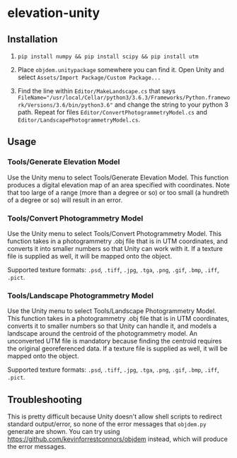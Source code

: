 # elevation-unity

## Installation

1. `pip install numpy && pip install scipy && pip install utm`

2. Place `objdem.unitypackage` somewhere you can find it.  Open Unity and select `Assets/Import Package/Custom Package...`  

3. Find the line within `Editor/MakeLandscape.cs` that says `FileName="/usr/local/Cellar/python3/3.6.3/Frameworks/Python.framework/Versions/3.6/bin/python3.6"` and change the string to your python 3 path. Repeat for files `Editor/ConvertPhotogrammetryModel.cs` and `Editor/LandscapePhotogrammetryModel.cs`.

## Usage

### Tools/Generate Elevation Model

Use the Unity menu to select Tools/Generate Elevation Model.  This function produces a digital elevation map of an area specified with coordinates.  Note that too large of a range (more than a degree or so) or too small (a hundreth of a degree or so) will result in an error.

### Tools/Convert Photogrammetry Model

Use the Unity menu to select Tools/Convert Photogrammetry Model.
This function takes in a photogrammetry .obj file that is in UTM coordinates, and converts it into smaller numbers so that Unity can work with it.  If a texture file is supplied as well, it will be mapped onto the object. 

Supported texture formats: `.psd`, `.tiff`, `.jpg`, `.tga`, `.png`, `.gif`, `.bmp`, `.iff`, `.pict`.

### Tools/Landscape Photogrammetry Model

Use the Unity menu to select Tools/Landscape Photogrammetry Model.  This function takes in a photogrammetry .obj file that is in UTM coordinates, converts it to smaller numbers so that Unity can handle it, and models a landscape around the centroid of the photogrammetry model.  An unconverted UTM file is mandatory because finding the centroid requires the original georeferenced data.  If a texture file is supplied as well, it will be mapped onto the object. 

Supported texture formats: `.psd`, `.tiff`, `.jpg`, `.tga`, `.png`, `.gif`, `.bmp`, `.iff`, `.pict`.


## Troubleshooting

This is pretty difficult because Unity doesn't allow shell scripts to redirect standard output/error, so none of the error messages that `objdem.py` generate are shown.  You can try using https://github.com/kevinforrestconnors/objdem instead, which will produce the error messages.
